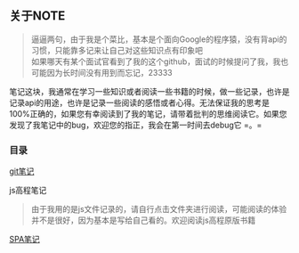## 关于NOTE

>逼逼两句，由于我是个菜比，基本是个面向Google的程序猿，没有背api的习惯，只能靠多记来让自己对这些知识点有印象吧<br>
>如果哪天有某个面试官看到了我的这个github，面试的时候提问了我，我也可能因为长时间没有用到而忘记，23333<br>

笔记这块，我通常在学习一些知识或者阅读一些书籍的时候，做一些记录，也许是记录api的用途，也许是记录一些阅读的感悟或者心得。无法保证我的思考是100%正确的，如果您有幸阅读到了我的笔记，请带着批判的思维阅读它。如果您发现了我笔记中的bug，欢迎您的指正，我会在第一时间去debug它 =。=


### 目录

[git笔记](./git命令/record.md)

js高程笔记 <br>
> 由于我用的是js文件记录的，请自行点击文件夹进行阅读，可能阅读的体验并不是很好，因为基本是写给自己看的。欢迎阅读js高程原版书籍

[SPA笔记](./spa/record.md)
